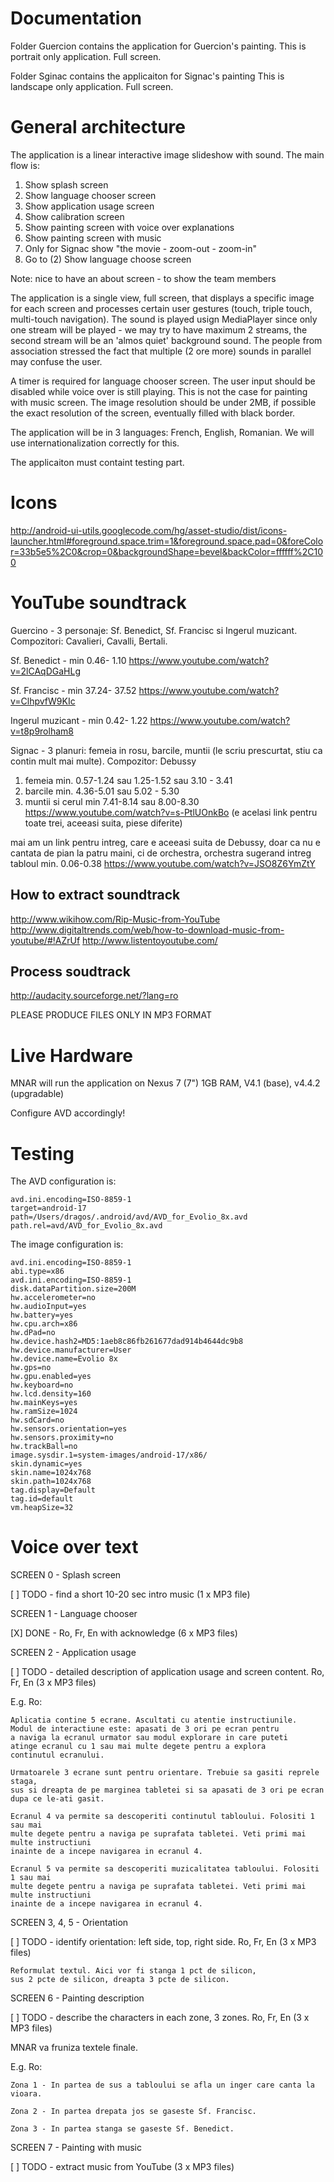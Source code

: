 Documentation
=============

Folder Guercion contains the application for Guercion's painting.
This is portrait only application.
Full screen.

Folder Sginac contains the applicaiton for Signac's painting
This is landscape only application.
Full screen.

General architecture
====================

The application is a linear interactive image slideshow with sound.
The main flow is:
1. Show splash screen
2. Show language chooser screen
3. Show application usage screen
4. Show calibration screen
5. Show painting screen with voice over explanations
6. Show painting screen with music
7. Only for Signac show "the movie - zoom-out - zoom-in"
8. Go to (2) Show language choose screen

Note: nice to have an about screen - to show the team members

The application is a single view, full screen, that displays a specific image for each screen and processes certain user gestures (touch, triple touch, multi-touch navigation).
The sound is played usign MediaPlayer since only one stream will be played - we may try to have maximum 2 streams, the second stream will be an 'almos quiet' background sound. The people from association stressed the fact that multiple (2 ore more) sounds in parallel may confuse the user.

A timer is required for language chooser screen.
The user input should be disabled while voice over is still playing. This is not the case for painting with music screen.
The image resolution should be under 2MB, if possible the exact resolution of the screen, eventually filled with black border.

The application will be in 3 languages: French, English, Romanian. We will use internationalization correctly for this.

The applicaiton must containt testing part.

Icons
=====

http://android-ui-utils.googlecode.com/hg/asset-studio/dist/icons-launcher.html#foreground.space.trim=1&foreground.space.pad=0&foreColor=33b5e5%2C0&crop=0&backgroundShape=bevel&backColor=ffffff%2C100

YouTube soundtrack
==================

Guercino - 3 personaje: Sf. Benedict, Sf. Francisc si Ingerul muzicant. Compozitori: Cavalieri, Cavalli, Bertali.

Sf. Benedict - min 0.46- 1.10
https://www.youtube.com/watch?v=2lCAqDGaHLg

Sf. Francisc - min 37.24- 37.52
https://www.youtube.com/watch?v=ClhpvfW9KIc

Ingerul muzicant - min 0.42- 1.22
https://www.youtube.com/watch?v=t8p9rolham8

Signac - 3 planuri: femeia in rosu, barcile, muntii (le scriu prescurtat, stiu ca contin mult mai multe). Compozitor: Debussy

1. femeia min. 0.57-1.24 sau 1.25-1.52 sau 3.10 - 3.41
2. barcile min. 4.36-5.01 sau 5.02 - 5.30
3. muntii si cerul min 7.41-8.14 sau 8.00-8.30
https://www.youtube.com/watch?v=s-PtlUOnkBo    (e acelasi link pentru toate trei, aceeasi suita, piese diferite)

mai am un link pentru intreg, care e aceeasi suita de Debussy, doar ca nu e cantata de pian la patru maini, ci de orchestra, orchestra sugerand intreg tabloul min. 0.06-0.38
https://www.youtube.com/watch?v=JSO8Z6YmZtY

How to extract soundtrack
-------------------------

http://www.wikihow.com/Rip-Music-from-YouTube
http://www.digitaltrends.com/web/how-to-download-music-from-youtube/#!AZrUf
http://www.listentoyoutube.com/

Process soudtrack
-----------------

http://audacity.sourceforge.net/?lang=ro

PLEASE PRODUCE FILES ONLY IN MP3 FORMAT

Live Hardware
=============

MNAR will run the application on 
Nexus 7 (7") 1GB RAM, V4.1 (base), v4.4.2 (upgradable)

Configure AVD accordingly!


Testing
=======

The AVD configuration is:
```
avd.ini.encoding=ISO-8859-1
target=android-17
path=/Users/dragos/.android/avd/AVD_for_Evolio_8x.avd
path.rel=avd/AVD_for_Evolio_8x.avd
```

The image configuration is:
```
avd.ini.encoding=ISO-8859-1
abi.type=x86
avd.ini.encoding=ISO-8859-1
disk.dataPartition.size=200M
hw.accelerometer=no
hw.audioInput=yes
hw.battery=yes
hw.cpu.arch=x86
hw.dPad=no
hw.device.hash2=MD5:1aeb8c86fb261677dad914b4644dc9b8
hw.device.manufacturer=User
hw.device.name=Evolio 8x
hw.gps=no
hw.gpu.enabled=yes
hw.keyboard=no
hw.lcd.density=160
hw.mainKeys=yes
hw.ramSize=1024
hw.sdCard=no
hw.sensors.orientation=yes
hw.sensors.proximity=no
hw.trackBall=no
image.sysdir.1=system-images/android-17/x86/
skin.dynamic=yes
skin.name=1024x768
skin.path=1024x768
tag.display=Default
tag.id=default
vm.heapSize=32
```

Voice over text
===============

SCREEN 0 - Splash screen

[ ] TODO - find a short 10-20 sec intro music (1 x MP3 file)

SCREEN 1 - Language chooser

[X] DONE - Ro, Fr, En with acknowledge (6 x MP3 files)

SCREEN 2 - Application usage

[ ] TODO - detailed description of application usage and screen content. Ro, Fr, En (3 x MP3 files)

E.g. Ro:
```
Aplicatia contine 5 ecrane. Ascultati cu atentie instructiunile.
Modul de interactiune este: apasati de 3 ori pe ecran pentru 
a naviga la ecranul urmator sau modul explorare in care puteti 
atinge ecranul cu 1 sau mai multe degete pentru a explora 
continutul ecranului.

Urmatoarele 3 ecrane sunt pentru orientare. Trebuie sa gasiti reprele staga,
sus si dreapta de pe marginea tabletei si sa apasati de 3 ori pe ecran 
dupa ce le-ati gasit.

Ecranul 4 va permite sa descoperiti continutul tabloului. Folositi 1 sau mai 
multe degete pentru a naviga pe suprafata tabletei. Veti primi mai multe instructiuni 
inainte de a incepe navigarea in ecranul 4.

Ecranul 5 va permite sa descoperiti muzicalitatea tabloului. Folositi 1 sau mai 
multe degete pentru a naviga pe suprafata tabletei. Veti primi mai multe instructiuni 
inainte de a incepe navigarea in ecranul 4.
```

SCREEN 3, 4, 5 - Orientation

[ ] TODO - identify orientation: left side, top, right side. Ro, Fr, En (3 x MP3 files)

```
Reformulat textul. Aici vor fi stanga 1 pct de silicon, 
sus 2 pcte de silicon, dreapta 3 pcte de silicon.
```

SCREEN 6 - Painting description

[ ] TODO - describe the characters in each zone, 3 zones. Ro, Fr, En (3 x MP3 files)

MNAR va fruniza textele finale.

E.g. Ro:
```
Zona 1 - In partea de sus a tabloului se afla un inger care canta la vioara.

Zona 2 - In partea drepata jos se gaseste Sf. Francisc.

Zona 3 - In partea stanga se gaseste Sf. Benedict.
```

SCREEN 7 - Painting with music

[ ] TODO - extract music from YouTube (3 x MP3 files)


